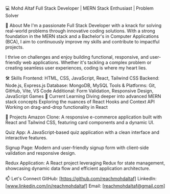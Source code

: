 💻 Mohd Altaf
Full Stack Developer | MERN Stack Enthusiast | Problem Solver

🚀 About Me
I'm a passionate Full Stack Developer with a knack for solving real-world problems through innovative coding solutions. With a strong foundation in the MERN stack and a Bachelor's in Computer Applications (BCA), I aim to continuously improve my skills and contribute to impactful projects.

I thrive on challenges and enjoy building functional, responsive, and user-friendly web applications. Whether it's tackling a complex problem or creating seamless user experiences, coding is where my heart lies.

🛠️ Skills
Frontend: HTML, CSS, JavaScript, React, Tailwind CSS
Backend: Node.js, Express.js
Database: MongoDB, MySQL
Tools & Platforms: Git, GitHub, Vite, VS Code
Additional: Form Validation, Responsive Design, JavaScript Games
🌱 Current Learning
Diving deeper into advanced MERN stack concepts
Exploring the nuances of React Hooks and Context API
Working on drag-and-drop functionality in React

🌟 Projects
Amazon Clone:
A responsive e-commerce application built with React and Tailwind CSS, featuring card components and a dynamic UI.

Quiz App:
A JavaScript-based quiz application with a clean interface and interactive features.

Signup Page:
Modern and user-friendly signup form with client-side validation and responsive design.

Redux Application:
A React project leveraging Redux for state management, showcasing dynamic data flow and efficient application architecture.

📫 Let's Connect
GitHub: [https://github.com/reachmohdaltaf]
LinkedIn: [www.linkedin.com/in/reachmohdaltaf]
Email: [reachmohdaltaf@gmail.com]
